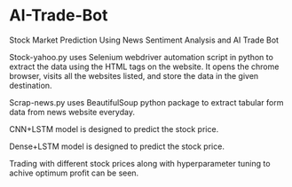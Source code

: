 # AI-Trade-Bot
Stock Market Prediction Using News Sentiment Analysis and AI Trade Bot

Stock-yahoo.py uses Selenium webdriver automation script in python to extract the data using the HTML tags on the website.
It opens the chrome browser, visits all the websites listed, and store the data in the given destination.

Scrap-news.py uses BeautifulSoup python package to extract tabular form data from news website everyday.

CNN+LSTM model is designed to predict the stock price.

Dense+LSTM model is designed to predict the stock price.

Trading with different stock prices along with hyperparameter tuning to achive optimum profit can be seen.
